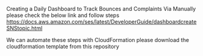 Creating a Daily Dashboard to Track Bounces and Complaints Via Manually
please check the below link and follow steps
https://docs.aws.amazon.com/ses/latest/DeveloperGuide/dashboardcreateSNStopic.html

We can automate these steps with CloudFormation 
please download the cloudformation template from this repository


